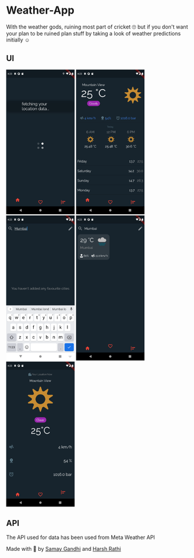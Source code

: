 # Weather-App 
With the weather gods, ruining most part of cricket 🙄 but if you don't want your plan to be ruined plan stuff by taking a look of weather predictions initially ☺️

## UI
<p float="left">
  <img src="https://github.com/gandhisamay/weather-app/blob/3b8933ddbd8e6c35f80bdef4c97f9146dd303e04/assets/images/Weather-Screen%201.png" width="185" />
  <img src="https://github.com/gandhisamay/weather-app/blob/3b8933ddbd8e6c35f80bdef4c97f9146dd303e04/assets/images/Weather-Screen%202.png" width="185" /> 
  <img src="https://github.com/gandhisamay/weather-app/blob/3b8933ddbd8e6c35f80bdef4c97f9146dd303e04/assets/images/Weather-Screen%203.png" width="185" />
  <img src="https://github.com/gandhisamay/weather-app/blob/3b8933ddbd8e6c35f80bdef4c97f9146dd303e04/assets/images/Weather-Screen%204.png" width="185" />
  <img src="https://github.com/gandhisamay/weather-app/blob/3b8933ddbd8e6c35f80bdef4c97f9146dd303e04/assets/images/Weather-Screen%205.png" width="185" />
</p>

## API
The API used for data has been used from Meta Weather API

Made with 💖 by [Samay Gandhi](https://github.com/gandhisamay) and [Harsh Rathi](https://github.com/HarshRathi2511)
